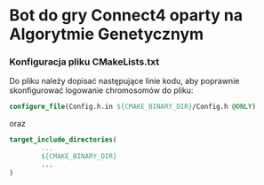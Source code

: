 Bot do gry Connect4 oparty na Algorytmie Genetycznym
====================================================

### Konfiguracja pliku CMakeLists.txt

Do pliku należy dopisać następujące linie kodu, aby poprawnie skonfigurować logowanie chromosomów do pliku:

```cmake
configure_file(Config.h.in ${CMAKE_BINARY_DIR}/Config.h @ONLY)
```

oraz

```cmake
target_include_directories(
        ...
        ${CMAKE_BINARY_DIR}
        ...
)
```
